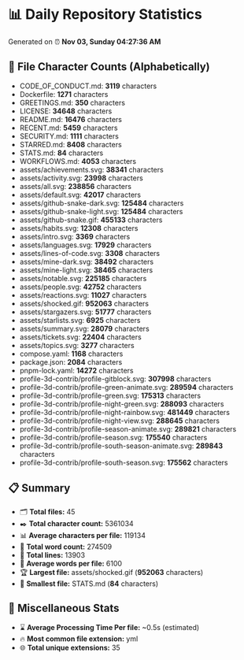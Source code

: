 # 📊 Daily Repository Statistics
Generated on ⏰ **Nov 03, Sunday 04:27:36 AM**

## 📂 File Character Counts (Alphabetically)
- CODE_OF_CONDUCT.md: **3119** characters
- Dockerfile: **1271** characters
- GREETINGS.md: **350** characters
- LICENSE: **34648** characters
- README.md: **16476** characters
- RECENT.md: **5459** characters
- SECURITY.md: **1111** characters
- STARRED.md: **8408** characters
- STATS.md: **84** characters
- WORKFLOWS.md: **4053** characters
- assets/achievements.svg: **38341** characters
- assets/activity.svg: **23998** characters
- assets/all.svg: **238856** characters
- assets/default.svg: **42017** characters
- assets/github-snake-dark.svg: **125484** characters
- assets/github-snake-light.svg: **125484** characters
- assets/github-snake.gif: **455133** characters
- assets/habits.svg: **12308** characters
- assets/intro.svg: **3369** characters
- assets/languages.svg: **17929** characters
- assets/lines-of-code.svg: **3308** characters
- assets/mine-dark.svg: **38492** characters
- assets/mine-light.svg: **38465** characters
- assets/notable.svg: **225185** characters
- assets/people.svg: **42752** characters
- assets/reactions.svg: **11027** characters
- assets/shocked.gif: **952063** characters
- assets/stargazers.svg: **51777** characters
- assets/starlists.svg: **6925** characters
- assets/summary.svg: **28079** characters
- assets/tickets.svg: **22404** characters
- assets/topics.svg: **3277** characters
- compose.yaml: **1168** characters
- package.json: **2084** characters
- pnpm-lock.yaml: **14272** characters
- profile-3d-contrib/profile-gitblock.svg: **307998** characters
- profile-3d-contrib/profile-green-animate.svg: **289594** characters
- profile-3d-contrib/profile-green.svg: **175313** characters
- profile-3d-contrib/profile-night-green.svg: **288093** characters
- profile-3d-contrib/profile-night-rainbow.svg: **481449** characters
- profile-3d-contrib/profile-night-view.svg: **288645** characters
- profile-3d-contrib/profile-season-animate.svg: **289821** characters
- profile-3d-contrib/profile-season.svg: **175540** characters
- profile-3d-contrib/profile-south-season-animate.svg: **289843** characters
- profile-3d-contrib/profile-south-season.svg: **175562** characters

## 📋 Summary
- 🗂️ **Total files:** 45
- ✒️ **Total character count:** 5361034
- 📊 **Average characters per file:** 119134
- 📝 **Total word count:** 274509
- 🧾 **Total lines:** 13903
- 📐 **Average words per file:** 6100
- 🏆 **Largest file:** assets/shocked.gif (**952063** characters)
- 🥉 **Smallest file:** STATS.md (**84** characters)

## 🌟 Miscellaneous Stats
- ⌛ **Average Processing Time Per file:** ~0.5s (estimated)
- 🔥 **Most common file extension:** yml
- 🌐 **Total unique extensions:** 35
